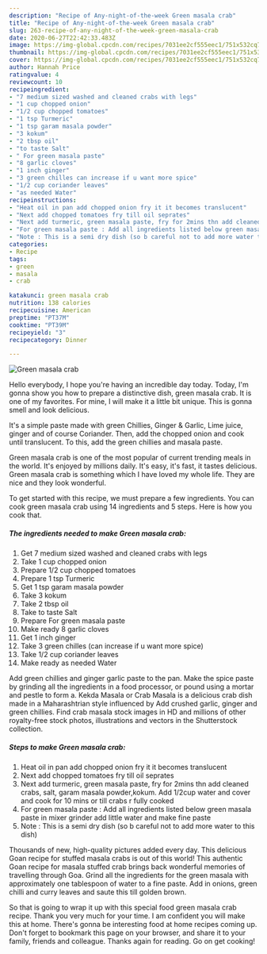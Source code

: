 ```yaml
---
description: "Recipe of Any-night-of-the-week Green masala crab"
title: "Recipe of Any-night-of-the-week Green masala crab"
slug: 263-recipe-of-any-night-of-the-week-green-masala-crab
date: 2020-06-27T22:42:33.483Z
image: https://img-global.cpcdn.com/recipes/7031ee2cf555eec1/751x532cq70/green-masala-crab-recipe-main-photo.jpg
thumbnail: https://img-global.cpcdn.com/recipes/7031ee2cf555eec1/751x532cq70/green-masala-crab-recipe-main-photo.jpg
cover: https://img-global.cpcdn.com/recipes/7031ee2cf555eec1/751x532cq70/green-masala-crab-recipe-main-photo.jpg
author: Hannah Price
ratingvalue: 4
reviewcount: 10
recipeingredient:
- "7 medium sized washed and cleaned crabs with legs"
- "1 cup chopped onion"
- "1/2 cup chopped tomatoes"
- "1 tsp Turmeric"
- "1 tsp garam masala powder"
- "3 kokum"
- "2 tbsp oil"
- "to taste Salt"
- " For green masala paste"
- "8 garlic cloves"
- "1 inch ginger"
- "3 green chilles can increase if u want more spice"
- "1/2 cup coriander leaves"
- "as needed Water"
recipeinstructions:
- "Heat oil in pan add chopped onion fry it it becomes translucent"
- "Next add chopped tomatoes fry till oil seprates"
- "Next add turmeric, green masala paste, fry for 2mins thn add cleaned crabs, salt, garam masala powder,kokum. Add 1/2cup water and cover and cook for 10 mins or till crabs r fully cooked"
- "For green masala paste : Add all ingredients listed below green masala paste in mixer grinder add little water and make fine paste"
- "Note : This is a semi dry dish (so b careful not to add more water to this dish)"
categories:
- Recipe
tags:
- green
- masala
- crab

katakunci: green masala crab 
nutrition: 138 calories
recipecuisine: American
preptime: "PT37M"
cooktime: "PT39M"
recipeyield: "3"
recipecategory: Dinner

---
```



![Green masala crab](https://img-global.cpcdn.com/recipes/7031ee2cf555eec1/751x532cq70/green-masala-crab-recipe-main-photo.jpg)

Hello everybody, I hope you're having an incredible day today. Today, I'm gonna show you how to prepare a distinctive dish, green masala crab. It is one of my favorites. For mine, I will make it a little bit unique. This is gonna smell and look delicious.

It&#39;s a simple paste made with green Chillies, Ginger &amp; Garlic, Lime juice, ginger and of course Coriander. Then, add the chopped onion and cook until translucent. To this, add the green chillies and masala paste.

Green masala crab is one of the most popular of current trending meals in the world. It's enjoyed by millions daily. It's easy, it's fast, it tastes delicious. Green masala crab is something which I have loved my whole life. They are nice and they look wonderful.


To get started with this recipe, we must prepare a few ingredients. You can cook green masala crab using 14 ingredients and 5 steps. Here is how you cook that.

<!--inarticleads1-->

##### The ingredients needed to make Green masala crab:

1. Get 7 medium sized washed and cleaned crabs with legs
1. Take 1 cup chopped onion
1. Prepare 1/2 cup chopped tomatoes
1. Prepare 1 tsp Turmeric
1. Get 1 tsp garam masala powder
1. Take 3 kokum
1. Take 2 tbsp oil
1. Take to taste Salt
1. Prepare  For green masala paste
1. Make ready 8 garlic cloves
1. Get 1 inch ginger
1. Take 3 green chilles (can increase if u want more spice)
1. Take 1/2 cup coriander leaves
1. Make ready as needed Water


Add green chillies and ginger garlic paste to the pan. Make the spice paste by grinding all the ingredients in a food processor, or pound using a mortar and pestle to form a. Kekda Masala or Crab Masala is a delicious crab dish made in a Maharashtrian style influenced by Add crushed garlic, ginger and green chillies. Find crab masala stock images in HD and millions of other royalty-free stock photos, illustrations and vectors in the Shutterstock collection. 

<!--inarticleads2-->

##### Steps to make Green masala crab:

1. Heat oil in pan add chopped onion fry it it becomes translucent
1. Next add chopped tomatoes fry till oil seprates
1. Next add turmeric, green masala paste, fry for 2mins thn add cleaned crabs, salt, garam masala powder,kokum. Add 1/2cup water and cover and cook for 10 mins or till crabs r fully cooked
1. For green masala paste : Add all ingredients listed below green masala paste in mixer grinder add little water and make fine paste
1. Note : This is a semi dry dish (so b careful not to add more water to this dish)


Thousands of new, high-quality pictures added every day. This delicious Goan recipe for stuffed masala crabs is out of this world! This authentic Goan recipe for masala stuffed crab brings back wonderful memories of travelling through Goa. Grind all the ingredients for the green masala with approximately one tablespoon of water to a fine paste. Add in onions, green chilli and curry leaves and saute this till golden brown. 

So that is going to wrap it up with this special food green masala crab recipe. Thank you very much for your time. I am confident you will make this at home. There's gonna be interesting food at home recipes coming up. Don't forget to bookmark this page on your browser, and share it to your family, friends and colleague. Thanks again for reading. Go on get cooking!

